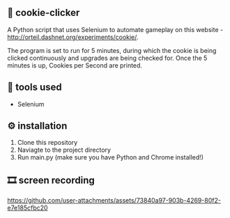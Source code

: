 ## 🍪 cookie-clicker

A Python script that uses Selenium to automate gameplay on this website - http://orteil.dashnet.org/experiments/cookie/. 

The program is set to run for 5 minutes, during which the cookie is being clicked continuously and upgrades are being checked for. Once the 5 minutes is up, Cookies per Second are printed.

## 🧰 tools used
- Selenium

## ⚙️ installation
1. Clone this repository
2. Naviagte to the project directory
3. Run main.py (make sure you have Python and Chrome installed!)

## 🎞️ screen recording
https://github.com/user-attachments/assets/73840a97-903b-4269-80f2-e7e185cfbc20


